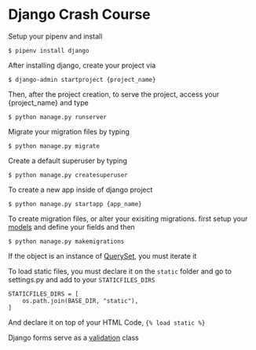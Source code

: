 # Django Crash Course

Setup your pipenv and install

    $ pipenv install django

After installing django, create your project via

    $ django-admin startproject {project_name}

Then, after the project creation, to serve the project, access your {project_name} and type

    $ python manage.py runserver

Migrate your migration files by typing

    $ python manage.py migrate

Create a default superuser by typing

    $ python manage.py createsuperuser

To create a new app inside of django project

    $ python manage.py startapp {app_name}

To create migration files, or alter your exisiting migrations. first setup your [models](https://docs.djangoproject.com/en/3.0/topics/db/models/) and define your fields and then

    $ python manage.py makemigrations

If the object is an instance of [QuerySet](https://docs.djangoproject.com/en/3.0/ref/models/querysets), you must iterate it

To load static files, you must declare it on the `static` folder and go to settings.py and add to your `STATICFILES_DIRS`

    STATICFILES_DIRS = [
        os.path.join(BASE_DIR, "static"),
    ]

And declare it on top of your HTML Code, `{% load static %}`

Django forms serve as a [validation](https://docs.djangoproject.com/en/3.0/topics/forms/) class
